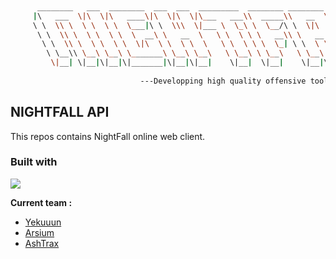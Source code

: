 ```Bash
   
      ________   ___  ________  ___  ___  _________  ________ ________  ___       ___          
     |\   ___  \|\  \|\   ____\|\  \|\  \|\___   ___\\  _____\\   __  \|\  \     |\  \         
     \ \  \\ \  \ \  \ \  \___|\ \  \\\  \|___ \  \_\ \  \__/\ \  \|\  \ \  \    \ \  \        
      \ \  \\ \  \ \  \ \  \  __\ \   __  \   \ \  \ \ \   __\\ \   __  \ \  \    \ \  \       
       \ \  \\ \  \ \  \ \  \|\  \ \  \ \  \   \ \  \ \ \  \_| \ \  \ \  \ \  \____\ \  \____  
        \ \__\\ \__\ \__\ \_______\ \__\ \__\   \ \__\ \ \__\   \ \__\ \__\ \_______\ \_______\
         \|__| \|__|\|__|\|_______|\|__|\|__|    \|__|  \|__|    \|__|\|__|\|_______|\|_______|
     
                             ---Developping high quality offensive tools---
```

## NIGHTFALL API

This repos contains NightFall online web client.

### Built with

<img src="https://skillicons.dev/icons?i=react,typescript,css,scss,bash,git,docker,visualstudio,vscode,rider" />

**Current team :**

- <a href="https://github.com/Yekuuun" target="blank">Yekuuun</a>
- <a href="https://github.com/Arsium" target="blank">Arsium</a>
- <a href="https://github.com/AshThrax" target="blank">AshTrax</a>

